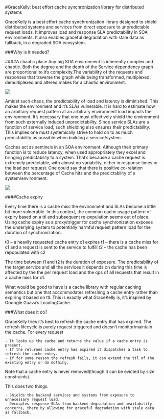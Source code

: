 #GraceKelly: best effort cache synchronization library for distributed systems

GraceKelly is a best effort cache synchronization library designed to
shield distributed systems and services from direct exposure to
unpredictable request loads. It improves load and response SLA
predictability in SOA environments. It also enables graceful
degradation with stale data as fallback, in a degraded SOA ecosystem.

###Why is it needed?

####A chaotic place
Any big SOA environment is inherently complex and chaotic. Both the
degree and the depth of the Service dependency graph are proportional
to it’s complexity.The variability of the requests and responses that
traverse the graph while being transformed, multiplexed, demultiplexed
and altered makes for a chaotic environment.

<img src="https://img3a.flixcart.com//www/promos/new/20130905-115236-soa.png">

Amidst such chaos, the predictability of load and latency is
diminished. This makes the environment and it’s SLAs vulnerable. It is
hard to estimate how an arbitrary request pattern at an arbitrary
environment load impacts the environment. It’s necessary that one
must effectively shield the environment from such externally induced
unpredictability. Since service SLAs are a function of service load,
such shielding also ensures their predictability. This implies one
must systemically strive to hold on to as much predictability as
possible when building a service/system.

Caches act as sentinels in an SOA environment. Although their primary
function is to reduce latency, when used appropriately they excel and
bringing predictability to a system. That’s because a cache request is
extremely predictable, with almost no variability, either in response
times or the load per request. One could say that there is positive
co-relation between the percentage of Cache hits and the
predictability of a system/environment.

<img src="https://img1a.flixcart.com//www/promos/new/20130905-115342-soa-cached.png">

####Cache expiry

Every time there is a cache miss the environment and 
SLAs become a little bit more vulnerable. In this context, the common
cache usage pattern of expiry based on a ttl and subsequent
re-population seems out of place. Using cache expiry as a
proxy/trigger for cache synchronization exposes the underlying system
to potentially harmful request pattern load for the duration of
synchronization.

t0 – a heavily requested cache entry c1 expires
t1 – there is a cache miss for c1 and a request is sent to the service to fulfill
t2 – the cache has been repopulated with c2

The time between t1 and t2 is the duration of exposure. The
predictability of the target service and all the services it depends
on during this time is affected by the the per request load and the
qps of all requests that result in a cache miss for c1.

What would be good to have is a cache library with regular caching
semantics but one that accommodates refreshing a cache entry rather
than expiring it based on ttl. This is exactly what GraceKelly is,
it’s inspired by Gooogle Guava’s LoadingCache.

###What does it do?

GraceKelly tries it’s best to refresh the cache entry that has
expired. The refresh lifecycle is purely request triggered and doesn’t
monitor/maintain the cache. For every request

    - It looks up the cache and returns the value if a cache entry is present.
    - If the returned cache entry has expired it dispatches a task to refresh the cache entry.
    - If for some reason the refresh fails, it can extend the ttl of the existing entry or do nothing.

Note that a cache entry is never removed(though it can be evicted by
size constraints).

This does two things.

    - Shields the backend services and systems from exposure to unnecessary request load.  
    - Decouples response SLAs from backend degradation and availability concerns, there by allowing for graceful degradation with stale data as fallback.
